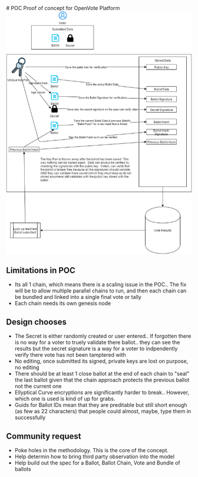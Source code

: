 <link rel="image_src" href="/myimage.jpg"/>
# POC
Proof of concept for OpenVote Platform
<img src='OpenVote.io_Platform.png' />
	
<h2>Limitations in POC </h2>
<ul>
	<li>Its all 1 chain, which means there is a scaling issue in the POC.. The fix will be to allow multiple parallel chains to run, and then each chain can be bundled and linked into a single final vote or tally</li>
	<li>Each chain needs its own genesis node</li>
</ul>
<h2>Design chooses</h2>
<ul>
	<li>The Secret is either randomly created or user entered.. If forgotten there is no way for a voter to truely validate there ballot.. they can see the results but the secret signature is a way for a voter to indpendently verify there vote has not been tamptered with</li>
	<li>No editing, once submitted its signed, private keys are lost on purpose, no editing</li>
	<li>There should be at least 1 close ballot at the end of each chain to "seal" the last ballot given that the chain approach protects the previous ballot not the current one</li>
	<li>Ellyptical Curve encryptions are significantly harder to break.. However, which one is used is kind of up for grabs.</li>
	<li>Guids for Ballot IDs mean that they are preditable but still short enough (as few as 22 characters) that people could almost, maybe, type them in successfully</li>
</ul>
<h2>Community request</h2>
<ul>
	<li>Poke holes in the methodology. This is the core of the concept.</li>
	<li>Help determin how to bring third party observation into the model</li>
	<li>Help build out the spec for a Ballot, Ballot Chain, Vote and Bundle of ballots</li>
</ul>
